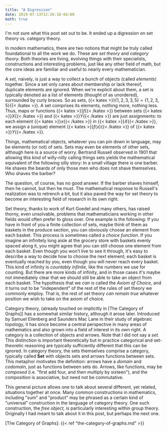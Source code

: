```yaml
---
title: "A Digression"
date: 2019-07-13T12:26:18-04:00
math: true
---
```

I'm not sure what this post set out to be. It ended up a digression
on set theory vs. category theory.

In modern mathematics, there are two notions that might be truly called 
foundational to all the work we do. These are *set theory* and *category theory.*
Both theories are living, evolving things with their specialists, constructions
and interesting problems, just like any other field of math, 
but the core ideas are familiar and useful to nearly every mathematician.

A *set,* naively, is just a way to collect a bunch of objects (called *elements*)
together. Since a set only cares about membership or lack thereof, duplicate
elements are ignored. When we're explicit about them, a set is typically
denoted as a list of elements (thought of as unordered), surrounded by curly braces.
So as sets, {{< katex >}}$\{1,2,3,3,5\} = \{1,2,3,5\}${{< /katex >}}. A set comprises its elements, nothing more,
nothing less. Thus, maps or functions {{< katex >}}$f${{< /katex >}} between sets {{< katex >}}$X${{< /katex >}} and {{< katex >}}$Y${{< /katex >}} are just
assignments: to each element {{< katex >}}$x${{< /katex >}} in {{< katex >}}$X${{< /katex >}}, we assign a (unique) element {{< katex >}}$f(x)${{< /katex >}}
of {{< katex >}}$Y${{< /katex >}}. 

Things, mathematical objects, whatever you can pin down in language,
may be elements (or not) of sets. Sets may even be elements of other sets, although
here is a source of worry. Bertrand Russell observed in 1901 that allowing this
kind of willy-nilly calling things sets yields the mathematical equivalent of the
following silly story: In a small village there is one barber. He shaves the
beards of only those men who does not shave themselves. Who shaves the barber?

The question, of course, has no good answer. If the barber shaves himself, then
he cannot, but then he must. The mathematical response to Russell's realization
was to retrench a bit, but it also paved the way for set theory to become an 
interesting field of research in its own right.

Set theory, thanks to work of Kurt Goedel and many others, has raised thorny,
even unsolvable, problems that mathematicians working in other fields would often
prefer to gloss over. One example is the following: If you have in front of you
a finite collection of sets, maybe think of them as baskets in the produce section,
you can obviously choose an element from each basket. This process is sometimes
called a *choice function.* If you imagine an infinitely long aisle at the grocery
store with baskets evenly spaced along it, you might agree that you can still
choose one element from each basket. Even though you won't live to see it
through, it's easy to describe a way to decide how to choose the next element;
each basket is eventually reached by you, even though you will never reach 
every basket. This kind of infinity is *countably infinite,* like the numbers
we use for counting. But there are more kinds of infinity, and in those cases
it's maybe not immediately clear that we should still be able to take an object from
each basket. The hypothesis that we *can* is called the *Axiom of Choice,* and it
turns out to be "independent" of the rest of the rules of set theory we commonly employ.
That is, the rest of set theory *can remain true* whatever position we wish to take on
the axiom of choice.

Category theory, (already touched on implicitly in [The Category of Graphs]) has
a somewhat similar history, although it arose later. Introduced by Samuel Eilenberg
and Saunders Mac Lane in their study of algebraic topology, it has since become
a central perspective in many areas of mathematics and also grown into a field
of interest in its own right. A category is a collection of objects and arrows.
Note that I did not say a *set.* This distinction is important theoretically
but in practice categorical and set-theoretic reasoning are typically 
sufficiently different that this can be ignored. In category theory,
the sets themselves comprise a category, typically called **Set** with
objects sets and arrows functions between sets. This metaphor motivates
the definition: arrows have a *domain* and *codomain,* just as functions
between sets do. Arrows, like functions, may be *composed* (i.e.
"first add four, and then multiply by sixteen"), and the composition is
associative, but need not be commutative.

This general picture allows one to talk about several different, yet related,
situations together at once. Many common constructions in mathematics, including
"sum" and "product" may be phrased as a certain kind of "universal" construction
in the language of category theory. One such construction, the *free object,*
is particularly interesting within group theory. Originally I had meant to talk
about it in this post, but perhaps the next one.

[The Category of Graphs]: {{< ref "the-category-of-graphs.md" >}}

